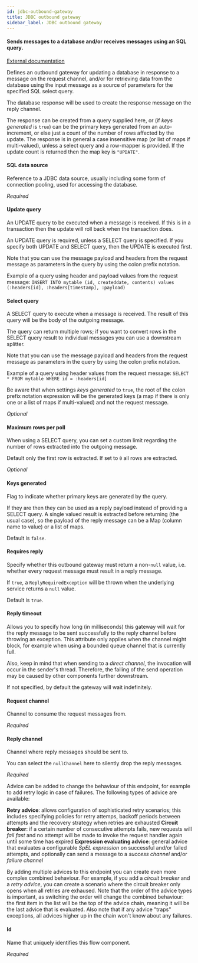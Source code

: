 ```yaml
---
id: jdbc-outbound-gateway
title: JDBC outbound gateway
sidebar_label: JDBC outbound gateway
---
```

#### Sends messages to a database and/or receives messages using an SQL query.
<a href="http://docs.spring.io/spring-integration/docs/2.2.x/reference/html/jdbc.html#jdbc-outbound-gateway" target="_blank">External documentation</a>

Defines an outbound gateway for updating a database in response to a message on the request channel, and/or for retrieving data from the database using the input message as a source of parameters for the specified SQL select query.

The database response will be used to create the response message on the reply channel.

The response can be created from a query supplied here, or (if <i>keys generated</i> is <code>true</code>) can be the primary keys generated from an auto-increment, or else just a count of the number of rows affected by the update.  The response is in general a case insensitive map (or list of maps if multi-valued), unless a select query and a row-mapper is provided.  If the update count is returned then the map key is <code>"UPDATE"</code>.

#### SQL data source
Reference to a JDBC data source, usually including some form of connection pooling, used for accessing the database.

<i>Required</i>

#### Update query
An UPDATE query to be executed when a message is received. If this is in a transaction then the update will roll back when the transaction does.

An UPDATE query is required, unless a SELECT query is specified. If you specify both UPDATE and SELECT query, then the UPDATE is executed first.

Note that you can use the message payload and headers from the request message as parameters in the query by using the colon prefix notation.

Example of a query using header and payload values from the request message:
<code>INSERT INTO mytable (id, createddate, contents) values (:headers[id], :headers[timestamp], :payload)</code>

#### Select query
A SELECT query to execute when a message is received. The result of this query will be the body of the outgoing message.

The query can return multiple rows; if you want to convert rows in the SELECT query result to individual messages you can use a downstream splitter.

Note that you can use the message payload and headers from the request message as parameters in the query by using the colon prefix notation.

Example of a query using header values from the request message:
<code>SELECT * FROM mytable WHERE id = :headers[id]</code>

Be aware that when settings <i>keys generated</i> to <code>true</code>, the root of the colon prefix notation expression will be the generated keys (a map if there is only one or a list of maps if multi-valued) and not the request message.

<i>Optional</i>

#### Maximum rows per poll
When using a SELECT query, you can set a custom limit regarding the number of rows extracted into the outgoing message.

Default only the first row is extracted. If set to <code>0</code> all rows are extracted.

<i>Optional</i>

#### Keys generated
Flag to indicate whether primary keys are generated by the query. 

If they are then they can be used as a reply payload instead of providing a SELECT query. A single valued result is extracted before returning (the usual case), so the payload of the reply message can be a Map (column name to value) or a list of maps.

Default is <code>false</code>.

#### Requires reply
Specify whether this outbound gateway must return a non-<code>null</code> value, i.e. whether every request message must result in a reply message.

If <code>true</code>, a <code>ReplyRequiredException</code> will be thrown when the underlying service returns a <code>null</code> value.

Default is <code>true</code>.

#### Reply timeout
Allows you to specify how long (in milliseconds) this gateway will wait for the reply message to be sent successfully to the reply channel before throwing an exception. This attribute only applies when the channel might block, for example when using a bounded queue channel that is currently full.

Also, keep in mind that when sending to a <i>direct channel</i>, the invocation will occur in the sender's thread. Therefore, the failing of the send operation may be caused by other components further downstream.

If not specified, by default the gateway will wait indefinitely.

#### Request channel
Channel to consume the request messages from.

<i>Required</i>

#### Reply channel
Channel where reply messages should be sent to.

You can select the <code>nullChannel</code> here to silently drop the reply messages.

<i>Required</i>


Advice can be added to change the behaviour of this endpoint, for example to add retry logic in case of failures. The following types of advice are available:

<b>Retry advice</b>: allows configuration of sophisticated retry scenarios; this includes specifying policies for retry attemps, backoff periods between attempts and the recovery strategy when retries are exhausted
<b>Circuit breaker</b>: if a certain number of consecutive attempts fails, new requests will <i>fail fast</i> and no attempt will be made to invoke the request handler again until some time has expired
<b>Expression evaluating advice</b>: general advice that evaluates a configurable <i>SpEL expression</i> on successful and/or failed attempts, and optionally can send a message to a <i>success channel</i> and/or <i>failure channel</i>

By adding multiple advices to this endpoint you can create even more complex combined behaviour. For example, if you add a <i>circuit breaker</i> and a <i>retry advice</i>, you can create a scenario where the circuit breaker only opens when all retries are exhaused. Note that the order of the advice types is important, as switching the order will change the combined behaviour: the first item in the list will be the top of the advice chain, meaning it will be the last advice that is evaluated. Also note that if any advice "traps" exceptions, all advices higher up in the chain won't know about any failures.

#### Id
Name that uniquely identifies this flow component.

<i>Required</i>

